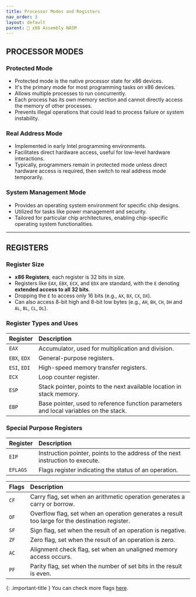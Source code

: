```yaml
---
title: Processor Modes and Registers
nav_order: 3
layout: default
parent: 🔲 x86 Assembly NASM
---
```


## **PROCESSOR MODES**

### **Protected Mode**
- Protected mode is the native processor state for x86 devices.
- It's the primary mode for most programming tasks on x86 devices.
- Allows multiple processes to run concurrently.
- Each process has its own memory section and cannot directly access the memory of other processes.
- Prevents illegal operations that could lead to process failure or system instability.

### **Real Address Mode**
- Implemented in early Intel programming environments.
- Facilitates direct hardware access, useful for low-level hardware interactions.
- Typically, programmers remain in protected mode unless direct hardware access is required, then switch to real address mode temporarily.

### **System Management Mode**
- Provides an operating system environment for specific chip designs.
- Utilized for tasks like power management and security.
- Tailored for particular chip architectures, enabling chip-specific operating system functionalities.

----

## **REGISTERS**

### **Register Size**
- **x86 Registers**, each register is 32 bits in size.
- Registers like `EAX`, `EBX`, `ECX`, and `EDX` are standard, with the `E` denoting **extended access to all 32 bits**.
- Dropping the `E` to access only 16 bits (e.g., `AX`, `BX`, `CX`, `DX`).
- Can also access 8-bit high and 8-bit low bytes (e.g., `AH`, `BH`, `CH`, `DH` and `AL`, `BL`, `CL`, `DL`).

### **Register Types and Uses**

| Register | Description |
|:---------|:------------|
| `EAX`    | Accumulator, used for multiplication and division. |
| `EBX`, `EDX` | General-purpose registers. |
| `ESI`, `EDI` | High-speed memory transfer registers. |
| `ECX`    | Loop counter register. |
| `ESP`    | Stack pointer, points to the next available location in stack memory. |
| `EBP`    | Base pointer, used to reference function parameters and local variables on the stack. |

### **Special Purpose Registers**

| Register | Description |
|:---------|:------------|
| `EIP`    | Instruction pointer, points to the address of the next instruction to execute. |
| `EFLAGS` | Flags register indicating the status of an operation. |

| Flags | Description |
|:------|:------------|
| `CF`  | Carry flag, set when an arithmetic operation generates a carry or borrow. |
| `OF`  | Overflow flag, set when an operation generates a result too large for the destination register. |
| `SF`  | Sign flag, set when the result of an operation is negative. |
| `ZF`  | Zero flag, set when the result of an operation is zero. |
| `AC`  | Alignment check flag, set when an unaligned memory access occurs. |
| `PF`  | Parity flag, set when the number of set bits in the result is even. |

{: .important-title }
You can check more flags [here](https://en.wikipedia.org/wiki/FLAGS_register).